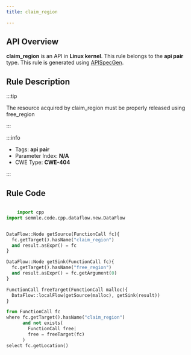 ```yaml
---
title: claim_region

---
```



## API Overview
**claim_region** is an API in **Linux kernel**. This rule belongs to the **api pair** type. This rule is generated using [APISpecGen](../../tools/APISpecGen).
## Rule Description

:::tip

The resource acquired by claim_region must be properly released using free_region

:::

:::info

- Tags: **api pair**
- Parameter Index: **N/A**
- CWE Type: **CWE-404**

:::

## Rule Code
```python

    import cpp
import semmle.code.cpp.dataflow.new.DataFlow


DataFlow::Node getSource(FunctionCall fc){
  fc.getTarget().hasName("claim_region")
  and result.asExpr() = fc
}

DataFlow::Node getSink(FunctionCall fc){
  fc.getTarget().hasName("free_region")
  and result.asExpr() = fc.getArgument(0)
}

FunctionCall freeTarget(FunctionCall malloc){
  DataFlow::localFlow(getSource(malloc), getSink(result))
}

from FunctionCall fc
where fc.getTarget().hasName("claim_region")
      and not exists(
        FunctionCall free| 
        free = freeTarget(fc)
      )
select fc.getLocation()

    
```